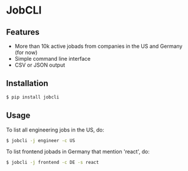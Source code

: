 # JobCLI

## Features
- More than 10k active jobads from companies in the US and Germany (for now)
- Simple command line interface
- CSV or JSON output


## Installation
```bash
$ pip install jobcli
```

## Usage
To list all engineering jobs in the US, do:
```bash
$ jobcli -j engineer -c US
```
To list frontend jobads in Germany that mention 'react', do:
```bash
$ jobcli -j frontend -c DE -s react
```


